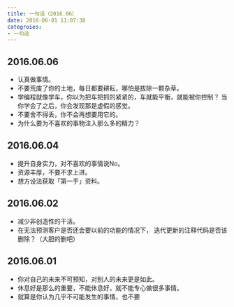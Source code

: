 ```yaml
---
title: 一句话（2016.06）
date: 2016-06-01 11:07:38
categroies:
- 一句话
---
```


## 2016.06.06
- 认真做事情。
- 不要荒废了你的土地，每日都要耕耘，哪怕是拔除一颗杂草。
- 学编程就像学车，你以为把车把抓的紧紧的，车就能平衡，就能被你控制？
  当你学会了之后，你会发现那是虚假的感觉。
- 不要舍不得丢，你不会再想要用它的。
- 为什么要为不喜欢的事物注入那么多的精力？

## 2016.06.04
- 提升自身实力，对不喜欢的事情说No。
- 资源丰厚，不要不求上进。
- 想方设法获取「第一手」资料。


## 2016.06.02
- 减少非创造性的干活。
- 在无法预测客户是否还会要以前的功能的情况下，
  迭代更新的注释代码是否该删除？（大胆的删吧）

## 2016.06.01
- 你对自己的未来不可预知，对别人的未来更是如此。
- 休息好是那么的重要，不能休息好，就不能专心做很多事情。
- 就算是你认为几乎不可能发生的事情，也不要